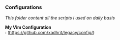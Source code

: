 ### Configurations

*This folder content all the scripts i used on daily basis*

 **My Vim Configuration**
 <br />
 : (https://github.com/xadhrit/legacy/config/)

